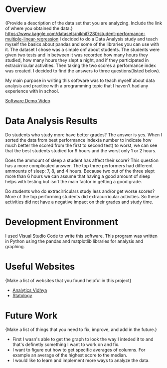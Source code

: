 # Overview

{Provide a description of the data set that you are analyzing.  Include the link of where you obtained the data.}
https://www.kaggle.com/datasets/nikhil7280/student-performance-multiple-linear-regression
I decided to do a Data Analysis study and teach myself the basics about pandas and some of the libraries you can use with it. The dataset I chose was a simple onf about students. The students were given two tests and in between it was recorded how many hours they studied, how many hours they slept a night, and if they participated in extracirricular activities. Then taking the two scores a performance index was created. I decided to find the answers to three questions(listed below).

My main purpose in writing this software was to teach myself about data analysis and practice with a programming topic that I haven't had any experience with in school. 

[Software Demo Video](https://youtu.be/6uQ4GHAuIqY)

# Data Analysis Results

Do students who study more have better grades?
The answer is yes. When I sorted the data from best performance index(a number to indicate how much better the scored from the first to second test) to worst, we can see that the best students studied for 9 hours and the worst only 1 or 2 hours.

Does the ammount of sleep a student has affect their score?
This question has a more complicated answer. The top three performers had different ammounts of sleep: 7, 8, and 4 hours. Because two out of the three slept more than 6 hours we can assume that having a good amount of sleep helps with testing but isn't the main factor in getting a good grade.


Do students who do extracirriculars study less and/or get worse scores?
More of the top performing students did extracurricular activities. So these activities did not have a negative impact on their grades and study time.

# Development Environment

I used Visual Studio Code to write this software.
This program was written in Python using the pandas and matplotlib libraries for analysis and graphing.

# Useful Websites

{Make a list of websites that you found helpful in this project}
* [Analytics Vidhya](https://www.analyticsvidhya.com/blog/2021/08/python-tutorial-working-with-csv-file-for-data-science/#h-how-to-read-csv-files-in-python-using-pandas
)
* [Statology](https://www.statology.org/pandas-select-rows-based-on-column-values/)

# Future Work

{Make a list of things that you need to fix, improve, and add in the future.}
* First I wasn's able to get the graph to look the way I inteded it to and that's definetly something I want to work on and fix.
* I want to figure out how to get specific averages of columns. For example an average of the highest score to the median.
* I would like to learn and implement more ways to analyze the data.